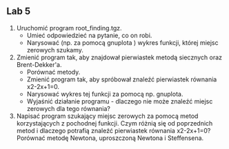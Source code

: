 ## Lab 5
1.	Uruchomić program root_finding.tgz.
    * Umieć odpowiedzieć na pytanie, co on robi.
    * Narysować (np. za pomocą gnuplota ) wykres funkcji, której miejsc zerowych szukamy.
2.	Zmienić program tak, aby znajdował pierwiastek metodą siecznych oraz Brent-Dekker'a.
    * Porównać metody.
    * Zmienić program tak, aby spróbował znaleźć pierwiastek równania x2-2x+1=0.
    * Narysować wykres tej funkcji za pomocą np. gnuplota.
    * Wyjaśnić działanie programu - dlaczego nie może znaleźć miejsc zerowych dla tego równania?
3.	Napisać program szukający miejsc zerowych za pomocą metod korzystających z pochodnej funkcji. Czym różnią się od poprzednich metod i dlaczego potrafią znaleźć pierwiastek równania x2-2x+1=0? Porównać metodę Newtona, uproszczoną Newtona i Steffensena.
